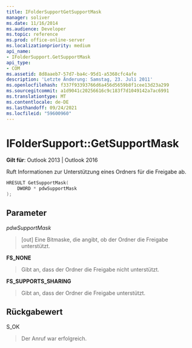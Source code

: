 ```yaml
---
title: IFolderSupportGetSupportMask
manager: soliver
ms.date: 11/16/2014
ms.audience: Developer
ms.topic: reference
ms.prod: office-online-server
ms.localizationpriority: medium
api_name:
- IFolderSupport.GetSupportMask
api_type:
- COM
ms.assetid: 8d8aaeb7-57d7-ba4c-95d1-a5368cfc4afe
description: 'Letzte Änderung: Samstag, 23. Juli 2011'
ms.openlocfilehash: f337f93393766d6a456d5659b8f1cee13d23a299
ms.sourcegitcommit: a1d9041c20256616c9c183f7d1049142a7ac6991
ms.translationtype: MT
ms.contentlocale: de-DE
ms.lasthandoff: 09/24/2021
ms.locfileid: "59600960"
---
```

# <a name="ifoldersupportgetsupportmask"></a>IFolderSupport::GetSupportMask

  
  
**Gilt für**: Outlook 2013 | Outlook 2016 
  
Ruft Informationen zur Unterstützung eines Ordners für die Freigabe ab.
  
```cpp
HRESULT GetSupportMask( 
    DWORD * pdwSupportMask 
); 
```

## <a name="parameters"></a>Parameter

 _pdwSupportMask_
  
> [out] Eine Bitmaske, die angibt, ob der Ordner die Freigabe unterstützt.
    
 **FS_NONE**
  
> Gibt an, dass der Ordner die Freigabe nicht unterstützt.
    
 **FS_SUPPORTS_SHARING**
  
> Gibt an, dass der Ordner die Freigabe unterstützt.
    
## <a name="return-value"></a>Rückgabewert

S_OK 
  
> Der Anruf war erfolgreich.
    

